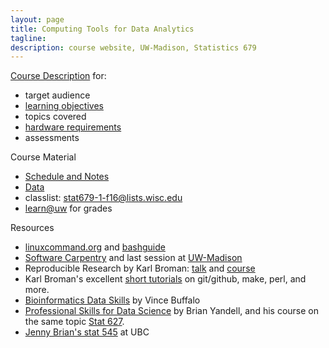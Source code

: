 ```yaml
---
layout: page
title: Computing Tools for Data Analytics
tagline:
description: course website, UW-Madison, Statistics 679
---
```


[Course Description](pages/coursedescription.html) for:

- target audience
- [learning objectives](pages/coursedescription.html#learning-objectives)
- topics covered
- [hardware requirements](pages/coursedescription.html#hardware-requirements)
- assessments

Course Material

- [Schedule and Notes](pages/schedule.html)
- [Data](pages/data.html)
- classlist: <stat679-1-f16@lists.wisc.edu>
- [learn@uw](https://coursedashboard.learnuw.wisc.edu/) for grades

Resources

- [linuxcommand.org](http://linuxcommand.org/) and [bashguide](http://mywiki.wooledge.org/BashGuide)
- [Software Carpentry](http://software-carpentry.org/lessons/) and last session
  at [UW-Madison](http://uw-madison-aci.github.io/2016-06-08-uwmadison/)
- Reproducible Research by Karl Broman:
  [talk](https://github.com/kbroman/Talk_ReproRes) and
  [course](http://kbroman.org/Tools4RR)
- Karl Broman's excellent [short tutorials](http://kbroman.org/pages/tutorials.html) on
  git/github, make, perl, and more.
- [Bioinformatics Data Skills](http://shop.oreilly.com/product/0636920030157.do) by Vince Buffalo
- [Professional Skills for Data Science](http://www.stat.wisc.edu/network-skills) by Brian Yandell,
  and his course on the same topic
  [Stat 627](https://github.com/datascience-uwmadison/stat627).
- [Jenny Brian's stat 545](http://stat545-ubc.github.io/) at UBC
